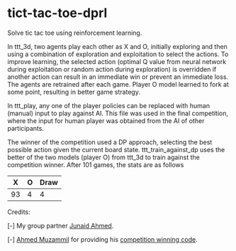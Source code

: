 # tict-tac-toe-dprl
Solve tic tac toe using reinforcement learning. 

In ttt_3d, two agents play each other as X and O, initially exploring and then using a combination of exploration and exploitation to select the actions. To improve learning, the selected action (optimal Q value from neural network during exploitation or random action during exploration) is overridden if another action can result in an immediate win or prevent an immediate loss. The agents are retrained after each game. Player O model learned to fork at some point, resulting in better game strategy.

In ttt_play, any one of the player policies can be replaced with human (manual) input to play against AI. This file was used in the final competition, where the input for human player was obtained from the AI of other participants.

The winner of the competition used a DP approach, selecting the best possible action given the current board state. ttt_train_against_dp uses the better of the two models (player O) from ttt_3d to train against the competition winner. After 101 games, the stats are as follows


| X  | O  | Draw |
| -- | -- | ---- |
| 93 | 4  |   4  |



Credits:

[-] My group partner [Junaid Ahmed](https://github.com/Muhammad-Junaid-Ahmad).

[-] [Ahmed Muzammil](https://github.com/ahmediq-git) for providing his [competition winning code](./toUseCompetition.ipynb).